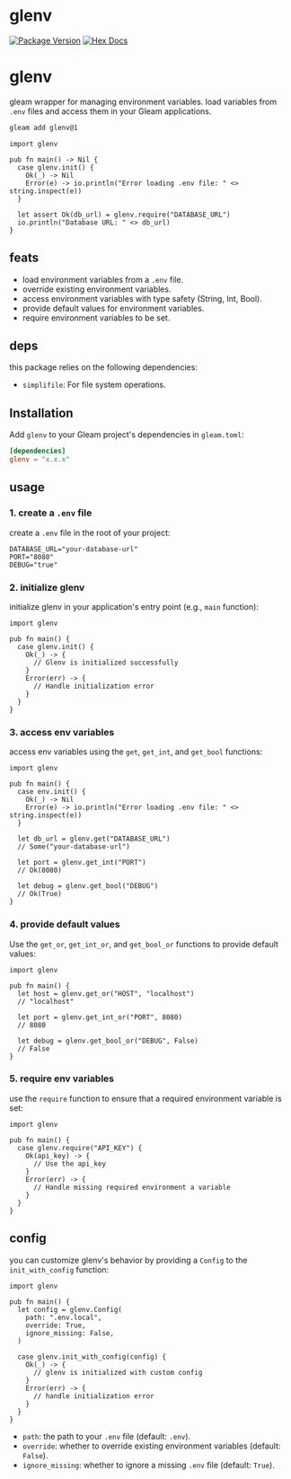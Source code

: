 # glenv

[![Package Version](https://img.shields.io/hexpm/v/glenv)](https://hex.pm/packages/glenv)
[![Hex Docs](https://img.shields.io/badge/hex-docs-ffaff3)](https://hexdocs.pm/glenv/)

# glenv

gleam wrapper for managing environment variables. load variables from `.env` files and access them in your Gleam applications.

```sh
gleam add glenv@1
```
```gleam
import glenv

pub fn main() -> Nil {
  case glenv.init() {
    Ok(_) -> Nil
    Error(e) -> io.println("Error loading .env file: " <> string.inspect(e))
  }
  
  let assert Ok(db_url) = glenv.require("DATABASE_URL")
  io.println("Database URL: " <> db_url)
}
```

## feats

- load environment variables from a `.env` file.
- override existing environment variables.
- access environment variables with type safety (String, Int, Bool).
- provide default values for environment variables.
- require environment variables to be set.

## deps

this package relies on the following dependencies:
- `simplifile`: For file system operations.

## Installation

Add `glenv` to your Gleam project's dependencies in `gleam.toml`:

```toml
[dependencies]
glenv = "x.x.x"
```

## usage

### 1. create a `.env` file

create a `.env` file in the root of your project:

```
DATABASE_URL="your-database-url"
PORT="8080"
DEBUG="true"
```

### 2. initialize glenv

initialize glenv in your application's entry point (e.g., `main` function):

```gleam
import glenv

pub fn main() {
  case glenv.init() {
    Ok(_) -> {
      // Glenv is initialized successfully
    }
    Error(err) -> {
      // Handle initialization error
    }
  }
}
```

### 3. access env variables

access env variables using the `get`, `get_int`, and `get_bool` functions:

```gleam
import glenv

pub fn main() {
  case env.init() {
    Ok(_) -> Nil
    Error(e) -> io.println("Error loading .env file: " <> string.inspect(e))
  }
  
  let db_url = glenv.get("DATABASE_URL")
  // Some("your-database-url")

  let port = glenv.get_int("PORT")
  // Ok(8080)

  let debug = glenv.get_bool("DEBUG")
  // Ok(True)
}
```

### 4. provide default values

Use the `get_or`, `get_int_or`, and `get_bool_or` functions to provide default values:

```gleam
import glenv

pub fn main() {
  let host = glenv.get_or("HOST", "localhost")
  // "localhost"

  let port = glenv.get_int_or("PORT", 8080)
  // 8080

  let debug = glenv.get_bool_or("DEBUG", False)
  // False
}
```

### 5. require env variables

use the `require` function to ensure that a required environment variable is set:

```gleam
import glenv

pub fn main() {
  case glenv.require("API_KEY") {
    Ok(api_key) -> {
      // Use the api_key
    }
    Error(err) -> {
      // Handle missing required environment a variable
    }
  }
}
```

## config

you can customize glenv's behavior by providing a `Config` to the `init_with_config` function:

```gleam
import glenv

pub fn main() {
  let config = glenv.Config(
    path: ".env.local",
    override: True,
    ignore_missing: False,
  )

  case glenv.init_with_config(config) {
    Ok(_) -> {
      // glenv is initialized with custom config
    }
    Error(err) -> {
      // handle initialization error
    }
  }
}
```

- `path`: the path to your `.env` file (default: `.env`).
- `override`: whether to override existing environment variables (default: `False`).
- `ignore_missing`: whether to ignore a missing `.env` file (default: `True`).
